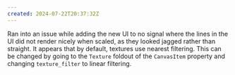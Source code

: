 ```yaml
---
created: 2024-07-22T20:37:32Z
---
```


Ran into an issue while adding the new UI to no signal where the lines in the UI did not render nicely when scaled, as they looked jagged rather than straight. It appears that by default, textures use nearest filtering. This can be changed by going to the `Texture` foldout of the `CanvasItem` property and changing `texture_filter` to linear filtering.
